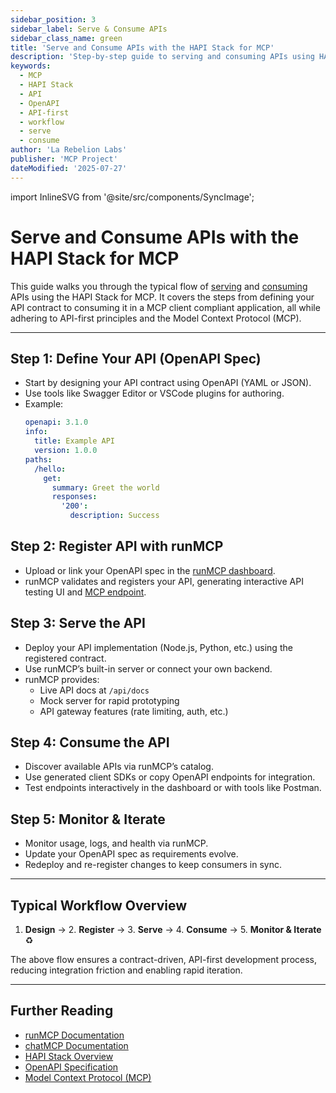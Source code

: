 ```yaml
---
sidebar_position: 3
sidebar_label: Serve & Consume APIs
sidebar_class_name: green
title: 'Serve and Consume APIs with the HAPI Stack for MCP'
description: 'Step-by-step guide to serving and consuming APIs using HAPI Stack, following the Model Context Protocol (MCP) flow for API-first development.'
keywords:
  - MCP
  - HAPI Stack
  - API
  - OpenAPI
  - API-first
  - workflow
  - serve
  - consume
author: 'La Rebelion Labs'
publisher: 'MCP Project'
dateModified: '2025-07-27'
---
```


import InlineSVG from '@site/src/components/SyncImage';

# Serve and Consume APIs with the HAPI Stack for MCP

<InlineSVG name="runMCP-flow" 
  alt="Serve and consume APIs with runMCP"
  width="80%"
  className="center-image"
/>

This guide walks you through the typical flow of [serving](https://run.mcp.com.ai) and [consuming](https://chat.mcp.com.ai) APIs using the HAPI Stack for MCP. It covers the steps from defining your API contract to consuming it in a MCP client compliant application, all while adhering to API-first principles and the Model Context Protocol (MCP).

---

## Step 1: Define Your API (OpenAPI Spec)

- Start by designing your API contract using OpenAPI (YAML or JSON).
- Use tools like Swagger Editor or VSCode plugins for authoring.
- Example:
  ```yaml
  openapi: 3.1.0
  info:
    title: Example API
    version: 1.0.0
  paths:
    /hello:
      get:
        summary: Greet the world
        responses:
          '200':
            description: Success
  ```

## Step 2: Register API with runMCP

- Upload or link your OpenAPI spec in the [runMCP dashboard](https://run.mcp.com.ai).
- runMCP validates and registers your API, generating interactive API testing UI and [MCP endpoint](https://modelcontextprotocol.io/specification/2025-06-18/basic/transports#streamable-http).

## Step 3: Serve the API

- Deploy your API implementation (Node.js, Python, etc.) using the registered contract.
- Use runMCP’s built-in server or connect your own backend.
- runMCP provides:
  - Live API docs at `/api/docs`
  - Mock server for rapid prototyping
  - API gateway features (rate limiting, auth, etc.)

## Step 4: Consume the API

- Discover available APIs via runMCP’s catalog.
- Use generated client SDKs or copy OpenAPI endpoints for integration.
- Test endpoints interactively in the dashboard or with tools like Postman.

## Step 5: Monitor & Iterate

- Monitor usage, logs, and health via runMCP.
- Update your OpenAPI spec as requirements evolve.
- Redeploy and re-register changes to keep consumers in sync.

---

## Typical Workflow Overview

1. **Design** → 2. **Register** → 3. **Serve** → 4. **Consume** → 5. **Monitor & Iterate** ♻️

The above flow ensures a contract-driven, API-first development process, reducing integration friction and enabling rapid iteration.

---

## Further Reading

- [runMCP Documentation](/components/runmcp)
- [chatMCP Documentation](/components/chatmcp)
- [HAPI Stack Overview](/components/hapi-stack)
- [OpenAPI Specification](https://swagger.io/specification/)
- [Model Context Protocol (MCP)](https://modelcontextprotocol.io/)

